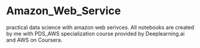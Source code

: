 # Amazon_Web_Service
practical data science with amazon web serivces. All notebooks are created by me with PDS_AWS specialization course provided by Deeplearning.ai and AWS on Coursera.
